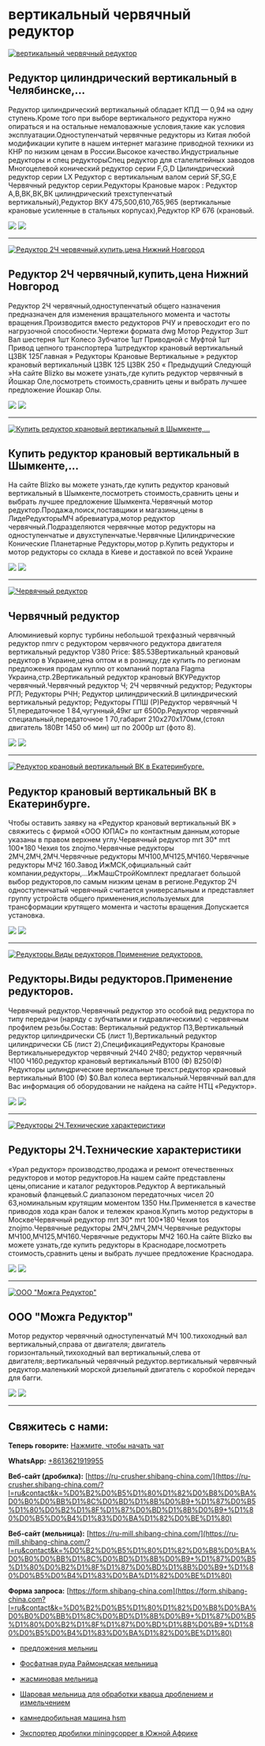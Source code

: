 # вертикальный червячный редуктор

<a href="https://swt.shibang-china.com/?l=ru&img&k=%D0%B2%D0%B5%D1%80%D1%82%D0%B8%D0%BA%D0%B0%D0%BB%D1%8C%D0%BD%D1%8B%D0%B9+%D1%87%D0%B5%D1%80%D0%B2%D1%8F%D1%87%D0%BD%D1%8B%D0%B9+%D1%80%D0%B5%D0%B4%D1%83%D0%BA%D1%82%D0%BE%D1%80" target="_blank">![вертикальный червячный редуктор](http://static.shibang-china.com/all-800x300/243.jpg)</a>

## Редуктор цилиндрический вертикальный в Челябинске,…
Редуктор цилиндрический вертикальный обладает КПД — 0,94 на одну ступень.Кроме того при выборе вертикального редуктора нужно опираться и на остальные немаловажные условия,такие как условия эксплуатации.Одноступенчатый червячные редукторы из Китая любой модификации купите в нашем интернет магазине приводной техники из КНР по низким ценам в России.Высокое качество.Индустриальные редукторы и спец редукторыСпец редуктор для сталелитейных заводов Многоцелевой конический редуктор серии F,G,D Цилиндрический редуктор серии LX Редуктор с вертикальным валом серий SF,SG,E Червячный редуктор серии.Редукторы Крановые марок : Редуктор А,В,ВК,ВК,ВК цилиндрический трехступенчатый вертикальный),Редуктор ВКУ 475,500,610,765,965 (вертикальные крановые усиленные в стальных корпусах),Редуктор КР 676 (крановый.


<a href="https://whatsapp.shibangsoft.com/WhatsApp.php" target="_blank" title="WhatsApp">![](http://static.shibang-china.com/icon/whatsapp.png)</a> <a href="https://swt.shibang-china.com/?l=ru&icon&k=%D0%B2%D0%B5%D1%80%D1%82%D0%B8%D0%BA%D0%B0%D0%BB%D1%8C%D0%BD%D1%8B%D0%B9+%D1%87%D0%B5%D1%80%D0%B2%D1%8F%D1%87%D0%BD%D1%8B%D0%B9+%D1%80%D0%B5%D0%B4%D1%83%D0%BA%D1%82%D0%BE%D1%80" target="_blank">![](http://static.shibang-china.com/icon/chat-ru.png)</a>

---

<a href="https://swt.shibang-china.com/?l=ru&img&k=%D0%B2%D0%B5%D1%80%D1%82%D0%B8%D0%BA%D0%B0%D0%BB%D1%8C%D0%BD%D1%8B%D0%B9+%D1%87%D0%B5%D1%80%D0%B2%D1%8F%D1%87%D0%BD%D1%8B%D0%B9+%D1%80%D0%B5%D0%B4%D1%83%D0%BA%D1%82%D0%BE%D1%80" target="_blank">![Редуктор 2Ч червячный,купить,цена Нижний Новгород](http://static.shibang-china.com/all-800x300/1112.jpg)</a>

## Редуктор 2Ч червячный,купить,цена Нижний Новгород
Редуктор 2Ч червячный,одноступенчатый общего назначения предназначен для изменения вращательного момента и частоты вращения.Производится вместо редукторов РЧУ и превосходит его по нагрузочной способности.Чертежи формата dwg Мотор Редуктор 3шт Вал шестерня 1шт Колесо Зубчатое 1шт Приводной с Муфтой 1шт Привод цепного транспортера 1штредуктор крановый вертикальный Ц3ВК 125Главная &#187; Редукторы Крановые Вертикальные &#187; редуктор крановый вертикальный Ц3ВК 125 Ц3ВК 250 &#171; Предыдущий Следующй &#187;На сайте Blizko вы можете узнать,где купить редуктор червячный в Йошкар Оле,посмотреть стоимость,сравнить цены и выбрать лучшее предложение Йошкар Олы.


<a href="https://whatsapp.shibangsoft.com/WhatsApp.php" target="_blank" title="WhatsApp">![](http://static.shibang-china.com/icon/whatsapp.png)</a> <a href="https://swt.shibang-china.com/?l=ru&icon&k=%D0%B2%D0%B5%D1%80%D1%82%D0%B8%D0%BA%D0%B0%D0%BB%D1%8C%D0%BD%D1%8B%D0%B9+%D1%87%D0%B5%D1%80%D0%B2%D1%8F%D1%87%D0%BD%D1%8B%D0%B9+%D1%80%D0%B5%D0%B4%D1%83%D0%BA%D1%82%D0%BE%D1%80" target="_blank">![](http://static.shibang-china.com/icon/chat-ru.png)</a>

---

<a href="https://swt.shibang-china.com/?l=ru&img&k=%D0%B2%D0%B5%D1%80%D1%82%D0%B8%D0%BA%D0%B0%D0%BB%D1%8C%D0%BD%D1%8B%D0%B9+%D1%87%D0%B5%D1%80%D0%B2%D1%8F%D1%87%D0%BD%D1%8B%D0%B9+%D1%80%D0%B5%D0%B4%D1%83%D0%BA%D1%82%D0%BE%D1%80" target="_blank">![Купить редуктор крановый вертикальный в Шымкенте,…](http://static.shibang-china.com/all-800x300/775.jpg)</a>

## Купить редуктор крановый вертикальный в Шымкенте,…
На сайте Blizko вы можете узнать,где купить редуктор крановый вертикальный в Шымкенте,посмотреть стоимость,сравнить цены и выбрать лучшее предложение Шымкента.Червячный мотор редуктор.Продажа,поиск,поставщики и магазины,цены в ЛидеРедукторыМЧ абревиатура,мотор редуктор червячный.Подразделяются червячные мотор редукторы на одноступенчатые и двухступенчатые.Червячные Цилиндрические Конические Планетарные Редукторы,мотор р.Купить редукторы и мотор редукторы со склада в Киеве и доставкой по всей Украине


<a href="https://whatsapp.shibangsoft.com/WhatsApp.php" target="_blank" title="WhatsApp">![](http://static.shibang-china.com/icon/whatsapp.png)</a> <a href="https://swt.shibang-china.com/?l=ru&icon&k=%D0%B2%D0%B5%D1%80%D1%82%D0%B8%D0%BA%D0%B0%D0%BB%D1%8C%D0%BD%D1%8B%D0%B9+%D1%87%D0%B5%D1%80%D0%B2%D1%8F%D1%87%D0%BD%D1%8B%D0%B9+%D1%80%D0%B5%D0%B4%D1%83%D0%BA%D1%82%D0%BE%D1%80" target="_blank">![](http://static.shibang-china.com/icon/chat-ru.png)</a>

---

<a href="https://swt.shibang-china.com/?l=ru&img&k=%D0%B2%D0%B5%D1%80%D1%82%D0%B8%D0%BA%D0%B0%D0%BB%D1%8C%D0%BD%D1%8B%D0%B9+%D1%87%D0%B5%D1%80%D0%B2%D1%8F%D1%87%D0%BD%D1%8B%D0%B9+%D1%80%D0%B5%D0%B4%D1%83%D0%BA%D1%82%D0%BE%D1%80" target="_blank">![Червячный редуктор](http://static.shibang-china.com/all-800x300/920.jpg)</a>

## Червячный редуктор
Алюминиевый корпус турбины небольшой трехфазный червячный редуктор nmrv с редуктором червячного редуктора двигателя вертикальный редуктор V380 Price: $85.53Вертикальный крановый редуктор в Украине,цена оптом и в розницу,где купить по регионам предложения продам куплю от компаний портала Flagma Украина,стр.2Вертикальный редуктор крановый ВКУРедуктор червячный.Червячный редуктор Ч; 2Ч червячный редуктор; Редукторы РГЛ; Редукторы РЧН; Редуктор цилиндрический.В цилиндрический вертикальный редуктор; Редукторы ГПШ (Р)Редуктор червячный Ч 51,передаточное 1 84,чугунный,49кг шт 6500р.Редуктор червячный специальный,передаточное 1 70,габарит 210х270х170мм,(стоял двигатель 180Вт 1450 об мин) шт по 2000р шт (фото 8).


<a href="https://whatsapp.shibangsoft.com/WhatsApp.php" target="_blank" title="WhatsApp">![](http://static.shibang-china.com/icon/whatsapp.png)</a> <a href="https://swt.shibang-china.com/?l=ru&icon&k=%D0%B2%D0%B5%D1%80%D1%82%D0%B8%D0%BA%D0%B0%D0%BB%D1%8C%D0%BD%D1%8B%D0%B9+%D1%87%D0%B5%D1%80%D0%B2%D1%8F%D1%87%D0%BD%D1%8B%D0%B9+%D1%80%D0%B5%D0%B4%D1%83%D0%BA%D1%82%D0%BE%D1%80" target="_blank">![](http://static.shibang-china.com/icon/chat-ru.png)</a>

---

<a href="https://swt.shibang-china.com/?l=ru&img&k=%D0%B2%D0%B5%D1%80%D1%82%D0%B8%D0%BA%D0%B0%D0%BB%D1%8C%D0%BD%D1%8B%D0%B9+%D1%87%D0%B5%D1%80%D0%B2%D1%8F%D1%87%D0%BD%D1%8B%D0%B9+%D1%80%D0%B5%D0%B4%D1%83%D0%BA%D1%82%D0%BE%D1%80" target="_blank">![Редуктор крановый вертикальный ВК в Екатеринбурге.](http://static.shibang-china.com/all-800x300/1043.jpg)</a>

## Редуктор крановый вертикальный ВК в Екатеринбурге.
Чтобы оставить заявку на &#171;Редуктор крановый вертикальный ВК &#187; свяжитесь с фирмой &#171;ООО ЮПАС&#187; по контактным данным,которые указаны в правом верхнем углу.Червячный редуктор mrt 30* mrt 100*180 Чехия tos znojmo.Червячные редукторы 2МЧ,2МЧ,2МЧ.Червячные редукторы МЧ100,МЧ125,МЧ160.Червячные редукторы МЧ2 160.Завод ИжМСК,официальный сайт компании,редукторы,…ИжМашСтройКомплект предлагает большой выбор редукторов,по самым низким ценам в регионе.Редуктор 2Ч одноступенчатый червячный считается универсальным и представляет группу устройств общего применения,используемых для трансформации крутящего момента и частоты вращения.Допускается установка.


<a href="https://whatsapp.shibangsoft.com/WhatsApp.php" target="_blank" title="WhatsApp">![](http://static.shibang-china.com/icon/whatsapp.png)</a> <a href="https://swt.shibang-china.com/?l=ru&icon&k=%D0%B2%D0%B5%D1%80%D1%82%D0%B8%D0%BA%D0%B0%D0%BB%D1%8C%D0%BD%D1%8B%D0%B9+%D1%87%D0%B5%D1%80%D0%B2%D1%8F%D1%87%D0%BD%D1%8B%D0%B9+%D1%80%D0%B5%D0%B4%D1%83%D0%BA%D1%82%D0%BE%D1%80" target="_blank">![](http://static.shibang-china.com/icon/chat-ru.png)</a>

---

<a href="https://swt.shibang-china.com/?l=ru&img&k=%D0%B2%D0%B5%D1%80%D1%82%D0%B8%D0%BA%D0%B0%D0%BB%D1%8C%D0%BD%D1%8B%D0%B9+%D1%87%D0%B5%D1%80%D0%B2%D1%8F%D1%87%D0%BD%D1%8B%D0%B9+%D1%80%D0%B5%D0%B4%D1%83%D0%BA%D1%82%D0%BE%D1%80" target="_blank">![Редукторы.Виды редукторов.Применение редукторов.](http://static.shibang-china.com/all-800x300/1155.jpg)</a>

## Редукторы.Виды редукторов.Применение редукторов.
Червячный редуктор.Червячный редуктор это особой вид редуктора по типу передачи (наряду с зубчатыми и гидравлическими) с червячным профилем резьбы.Состав: Вертикальный редуктор ПЗ,Вертикальный редуктор цилиндрически СБ (лист 1),Вертикальный редуктор цилиндрически СБ (лист 2),СпецификацияРедукторы Крановые Вертикальныередуктор червячный 2Ч40 2Ч80; редуктор червячный Ч100 Ч160.редуктор крановый вертикальный В100 (Ф) В250(Ф) Редукторы цилиндрические вертикальные трехст.редуктор крановый вертикальный В100 (Ф) $0.Вал колеса вертикальный.Червячный вал.для Вас информация об оборудовании не найдена на сайте НТЦ &#171;Редуктор&#187;.


<a href="https://whatsapp.shibangsoft.com/WhatsApp.php" target="_blank" title="WhatsApp">![](http://static.shibang-china.com/icon/whatsapp.png)</a> <a href="https://swt.shibang-china.com/?l=ru&icon&k=%D0%B2%D0%B5%D1%80%D1%82%D0%B8%D0%BA%D0%B0%D0%BB%D1%8C%D0%BD%D1%8B%D0%B9+%D1%87%D0%B5%D1%80%D0%B2%D1%8F%D1%87%D0%BD%D1%8B%D0%B9+%D1%80%D0%B5%D0%B4%D1%83%D0%BA%D1%82%D0%BE%D1%80" target="_blank">![](http://static.shibang-china.com/icon/chat-ru.png)</a>

---

<a href="https://swt.shibang-china.com/?l=ru&img&k=%D0%B2%D0%B5%D1%80%D1%82%D0%B8%D0%BA%D0%B0%D0%BB%D1%8C%D0%BD%D1%8B%D0%B9+%D1%87%D0%B5%D1%80%D0%B2%D1%8F%D1%87%D0%BD%D1%8B%D0%B9+%D1%80%D0%B5%D0%B4%D1%83%D0%BA%D1%82%D0%BE%D1%80" target="_blank">![Редукторы 2Ч.Технические характеристики](http://static.shibang-china.com/all-800x300/850.jpg)</a>

## Редукторы 2Ч.Технические характеристики
&#171;Урал редуктор&#187; производство,продажа и ремонт отечественных редукторов и мотор редукторов.На нашем сайте представлены цены,описание и каталог редукторов.Редуктор А вертикальный крановый фланцевый.С диапазоном передаточных чисел 20 63,номинальным крутящим моментом 1350 Нм.Применяется в качестве приводов хода кран балок и тележек кранов.Купить мотор редукторы в МосквеЧервячный редуктор mrt 30* mrt 100*180 Чехия tos znojmo.Червячные редукторы 2МЧ,2МЧ,2МЧ.Червячные редукторы МЧ100,МЧ125,МЧ160.Червячные редукторы МЧ2 160.На сайте Blizko вы можете узнать,где купить редукторы в Краснодаре,посмотреть стоимость,сравнить цены и выбрать лучшее предложение Краснодара.


<a href="https://whatsapp.shibangsoft.com/WhatsApp.php" target="_blank" title="WhatsApp">![](http://static.shibang-china.com/icon/whatsapp.png)</a> <a href="https://swt.shibang-china.com/?l=ru&icon&k=%D0%B2%D0%B5%D1%80%D1%82%D0%B8%D0%BA%D0%B0%D0%BB%D1%8C%D0%BD%D1%8B%D0%B9+%D1%87%D0%B5%D1%80%D0%B2%D1%8F%D1%87%D0%BD%D1%8B%D0%B9+%D1%80%D0%B5%D0%B4%D1%83%D0%BA%D1%82%D0%BE%D1%80" target="_blank">![](http://static.shibang-china.com/icon/chat-ru.png)</a>

---

<a href="https://swt.shibang-china.com/?l=ru&img&k=%D0%B2%D0%B5%D1%80%D1%82%D0%B8%D0%BA%D0%B0%D0%BB%D1%8C%D0%BD%D1%8B%D0%B9+%D1%87%D0%B5%D1%80%D0%B2%D1%8F%D1%87%D0%BD%D1%8B%D0%B9+%D1%80%D0%B5%D0%B4%D1%83%D0%BA%D1%82%D0%BE%D1%80" target="_blank">![ООО &quot;Можга Редуктор&quot;](http://static.shibang-china.com/all-800x300/1437.jpg)</a>

## ООО &quot;Можга Редуктор&quot;
Мотор редуктор червячный одноступенчатый МЧ 100.тихоходный вал вертикальный,справа от двигателя; двигатель горизонтальный,тихоходный вал вертикальный,слева от двигателя;.вертикальный червячный редуктор.вертикальный червячный редуктор.маленький морской дизельный двигатель с коробкой передач для багги.

<a href="https://whatsapp.shibangsoft.com/WhatsApp.php" target="_blank" title="WhatsApp">![](http://static.shibang-china.com/icon/whatsapp.png)</a> <a href="https://swt.shibang-china.com/?l=ru&icon&k=%D0%B2%D0%B5%D1%80%D1%82%D0%B8%D0%BA%D0%B0%D0%BB%D1%8C%D0%BD%D1%8B%D0%B9+%D1%87%D0%B5%D1%80%D0%B2%D1%8F%D1%87%D0%BD%D1%8B%D0%B9+%D1%80%D0%B5%D0%B4%D1%83%D0%BA%D1%82%D0%BE%D1%80" target="_blank">![](http://static.shibang-china.com/icon/chat-ru.png)</a>

---
## Свяжитесь с нами:

**Теперь говорите:** [Нажмите, чтобы начать чат](https://swt.shibang-china.com?l=ru&contact&k=%D0%B2%D0%B5%D1%80%D1%82%D0%B8%D0%BA%D0%B0%D0%BB%D1%8C%D0%BD%D1%8B%D0%B9+%D1%87%D0%B5%D1%80%D0%B2%D1%8F%D1%87%D0%BD%D1%8B%D0%B9+%D1%80%D0%B5%D0%B4%D1%83%D0%BA%D1%82%D0%BE%D1%80)

**WhatsApp:**  [+8613621919955](https://whatsapp.shibangsoft.com/WhatsApp.php)

**Веб-сайт (дробилка):** [https://ru-crusher.shibang-china.com/](https://ru-crusher.shibang-china.com/?l=ru&contact&k=%D0%B2%D0%B5%D1%80%D1%82%D0%B8%D0%BA%D0%B0%D0%BB%D1%8C%D0%BD%D1%8B%D0%B9+%D1%87%D0%B5%D1%80%D0%B2%D1%8F%D1%87%D0%BD%D1%8B%D0%B9+%D1%80%D0%B5%D0%B4%D1%83%D0%BA%D1%82%D0%BE%D1%80)

**Веб-сайт (мельница):** [https://ru-mill.shibang-china.com/](https://ru-mill.shibang-china.com/?l=ru&contact&k=%D0%B2%D0%B5%D1%80%D1%82%D0%B8%D0%BA%D0%B0%D0%BB%D1%8C%D0%BD%D1%8B%D0%B9+%D1%87%D0%B5%D1%80%D0%B2%D1%8F%D1%87%D0%BD%D1%8B%D0%B9+%D1%80%D0%B5%D0%B4%D1%83%D0%BA%D1%82%D0%BE%D1%80)

**Форма запроса:** [https://form.shibang-china.com](https://form.shibang-china.com?l=ru&contact&k=%D0%B2%D0%B5%D1%80%D1%82%D0%B8%D0%BA%D0%B0%D0%BB%D1%8C%D0%BD%D1%8B%D0%B9+%D1%87%D0%B5%D1%80%D0%B2%D1%8F%D1%87%D0%BD%D1%8B%D0%B9+%D1%80%D0%B5%D0%B4%D1%83%D0%BA%D1%82%D0%BE%D1%80)

* [предложения мельниц](../121/%D0%BF%D1%80%D0%B5%D0%B4%D0%BB%D0%BE%D0%B6%D0%B5%D0%BD%D0%B8%D1%8F%20%D0%BC%D0%B5%D0%BB%D1%8C%D0%BD%D0%B8%D1%86.md)

* [Фосфатная руда Раймондская мельница](../125/%D0%A4%D0%BE%D1%81%D1%84%D0%B0%D1%82%D0%BD%D0%B0%D1%8F%20%D1%80%D1%83%D0%B4%D0%B0%20%D0%A0%D0%B0%D0%B9%D0%BC%D0%BE%D0%BD%D0%B4%D1%81%D0%BA%D0%B0%D1%8F%20%D0%BC%D0%B5%D0%BB%D1%8C%D0%BD%D0%B8%D1%86%D0%B0.md)

* [жасминовая мельница](../123/%D0%B6%D0%B0%D1%81%D0%BC%D0%B8%D0%BD%D0%BE%D0%B2%D0%B0%D1%8F%20%D0%BC%D0%B5%D0%BB%D1%8C%D0%BD%D0%B8%D1%86%D0%B0.md)

* [Шаровая мельница для обработки кварца дроблением и измельчением](../123/%D0%A8%D0%B0%D1%80%D0%BE%D0%B2%D0%B0%D1%8F%20%D0%BC%D0%B5%D0%BB%D1%8C%D0%BD%D0%B8%D1%86%D0%B0%20%D0%B4%D0%BB%D1%8F%20%D0%BE%D0%B1%D1%80%D0%B0%D0%B1%D0%BE%D1%82%D0%BA%D0%B8%20%D0%BA%D0%B2%D0%B0%D1%80%D1%86%D0%B0%20%D0%B4%D1%80%D0%BE%D0%B1%D0%BB%D0%B5%D0%BD%D0%B8%D0%B5%D0%BC%20%D0%B8%20%D0%B8%D0%B7%D0%BC%D0%B5%D0%BB%D1%8C%D1%87%D0%B5%D0%BD%D0%B8%D0%B5%D0%BC.md)

* [камнедробильная машина hsm](../125/%D0%BA%D0%B0%D0%BC%D0%BD%D0%B5%D0%B4%D1%80%D0%BE%D0%B1%D0%B8%D0%BB%D1%8C%D0%BD%D0%B0%D1%8F%20%D0%BC%D0%B0%D1%88%D0%B8%D0%BD%D0%B0%20hsm.md)

* [Экспортер дробилки miningcopper в Южной Африке](../123/%D0%AD%D0%BA%D1%81%D0%BF%D0%BE%D1%80%D1%82%D0%B5%D1%80%20%D0%B4%D1%80%D0%BE%D0%B1%D0%B8%D0%BB%D0%BA%D0%B8%20miningcopper%20%D0%B2%20%D0%AE%D0%B6%D0%BD%D0%BE%D0%B9%20%D0%90%D1%84%D1%80%D0%B8%D0%BA%D0%B5.md)